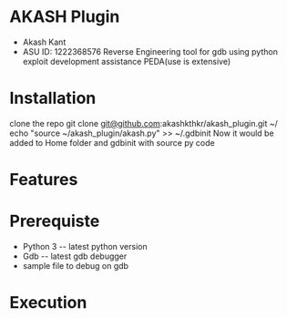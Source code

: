 # AKASH Plugin
* Akash Kant 
* ASU ID: 1222368576
Reverse Engineering tool for gdb using python exploit development assistance PEDA(use is extensive)



# Installation
clone the repo git clone git@github.com:akashkthkr/akash_plugin.git  ~/
echo "source ~/akash_plugin/akash.py" >> ~/.gdbinit
Now it would be added to Home folder and gdbinit with source py code


# Features 


# Prerequiste

* Python 3  -- latest python version
* Gdb -- latest gdb debugger
* sample file to debug on gdb

# Execution


